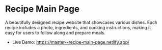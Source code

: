 # Recipe Main Page
A beautifully designed recipe website that showcases various dishes. Each recipe includes a photo, ingredients, and cooking instructions, making it easy for users to follow along and prepare meals.

- Live Demo: https://master--recipe-main-page.netlify.app/
